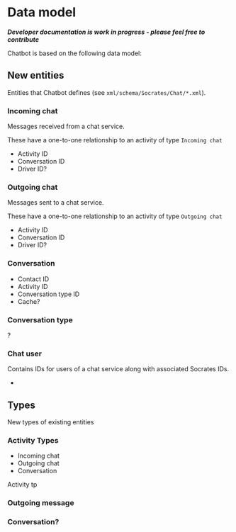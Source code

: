 # Data model

***Developer documentation is work in progress - please feel free to contribute***

Chatbot is based on the following data model:

## New entities

Entities that Chatbot defines (see `xml/schema/Socrates/Chat/*.xml`).

### Incoming chat

Messages received from a chat service.

These have a one-to-one relationship to an activity of type `Incoming chat`

* Activity ID
* Conversation ID
* Driver ID?

### Outgoing chat

Messages sent to a chat service.

These have a one-to-one relationship to an activity of type `Outgoing chat`

* Activity ID
* Conversation ID
* Driver ID?

### Conversation

* Contact ID
* Activity ID
* Conversation type ID
* Cache?

### Conversation type

?

### Chat user

Contains IDs for users of a chat service along with associated Socrates IDs.

*

## Types

New types of existing entities

### Activity Types

* Incoming chat
* Outgoing chat
* Conversation

Activity tp

### Outgoing message

### Conversation?
